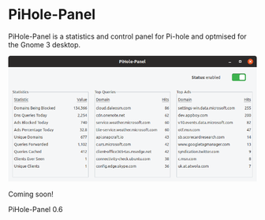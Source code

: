 # PiHole-Panel
PiHole-Panel is a statistics and control panel for Pi-hole and optmised for the Gnome 3 desktop.

![](pihole-panel_preview.png)

Coming soon!

PiHole-Panel 0.6

